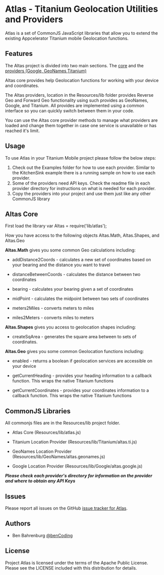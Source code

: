 # Atlas - Titanium Geolocation Utilities and Providers

Atlas is a set of CommonJS JavaScript libraries that allow you to extend the existing Appcelerator Titanium mobile Geolocation functions.

## Features

The Altas project is divided into two main sections.  The [core](https://github.com/benbahrenburg/Atlas/blob/master/Resources/lib/atlas.js) and the [providers (Google, GeoNames,Titanium)](https://github.com/benbahrenburg/Atlas/tree/master/Resources/lib)  

Altas core provides help Geolocation functions for working with your device and coordinates.

The Altas providers, location in the Resources/lib folder provides Reverse Geo and Forward Geo functionality using such provides as GeoNames, Google, and Titanium.  All provides are implemented using a common interface so you can quickly switch between them in your code.

You can use the Altas core provider methods to manage what providers are loaded and change them together in case one service is unavailable or has reached it's limit.

## Usage

To use Atlas in your Titanium Mobile project please follow the below steps:

1. Check out the Examples folder for how to use each provider. Similar to the KitchenSink example there is a running sample on how to use each provider.
2. Some of the providers need API keys. Check the readme file in each provider directory for instructions on what is needed for each provider.
3. Copy the providers into your project and use them just like any other CommonJS library

## Altas Core
First load the library
var Altas = require('lib/atlas');

How you have access to the following objects Altas.Math, Altas.Shapes, and Altas.Geo
	
<b>Altas.Math</b> gives you some common Geo calculations including:	

* addDistance2Coords - calculates a new set of coordinates based on your bearing and the distance you want to travel

* distanceBetweenCoords - calculates the distance between two coordinates

* bearing - calculates your bearing given a set of coordinates

* midPoint - calculates the midpoint between two sets of coordinates

* meters2Miles - converts meters to miles

* miles2Meters - converts miles to meters

<b>Altas.Shapes</b> gives you access to geolocation shapes including:

* createSqArea - generates the square area between to sets of coordinates.
 
<b>Altas.Geo</b> gives you some common Geolocation functions including:

* enabled - returns a boolean if geolocation services are accessible on your device

* getCurrentHeading - provides your heading information to a callback function. This wraps the native Titanium functions

* getCurrentCoordinates - provides your coordinates information to a callback function. This wraps the native Titanium functions

## CommonJS Libraries

All commonjs files are in the Resources/lib project folder.

* Atlas Core (Resources/lib/atlas.js)

* Titanium Location Provider (Resources/lib/Titanium/altas.ti.js)

* GeoNames Location Provider (Resources/lib/GeoNames/altas.geonames.js)

* Google Location Provider (Resources/lib/Google/altas.google.js)

*<b>Please check each provider's directory for information on the provider and where to obtain any API Keys</b>*

## Issues

Please report all issues on the GitHub [issue tracker for Atlas](https://github.com/benbahrenburg/Atlas/issues).

## Authors

  * Ben Bahrenburg [@benCoding](http://twitter.com/benCoding)

## License ##

Project Atlas is licensed under the terms of the Apache Public License. Please see the LICENSE included with this distribution for details.
